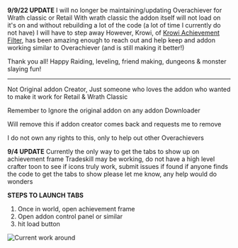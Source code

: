 **9/9/22 UPDATE**
I will no longer be maintaining/updating Overachiever for Wrath classic or Retail
With wrath classic the addon itself will not load on it's on and without rebuilding a lot of the code (a lot of time I currently do not have) I will have to step away
However,
Krowi, of [Krowi Achievement Filter](https://www.curseforge.com/wow/addons/krowi-achievement-filter), has been amazing enough to reach out and help keep and addon working similar to Overachiever (and is still making it better!)

Thank you all! Happy Raiding, leveling, friend making, dungeons & monster slaying fun!

_________________________________________________________________________________________________________________________________________
Not Original addon Creator, Just someone who loves the addon who wanted to make it work for Retail & Wrath Classic

Remember to Ignore the original addon on any addon Downloader

Will remove this if addon creator comes back and requests me to remove

I do not own any rights to this, only to help out other Overachievers

**9/4 UPDATE**
Currently the only way to get the tabs to show up on achievement frame
Tradeskill may be working, do not have a high level crafter toon to see if icons truly work, submit issues if found
if anyone finds the code to get the tabs to show please let me know, any help would do wonders

**STEPS TO LAUNCH TABS**
1. Once in world, open achievement frame
2. Open addon control panel or similar
3. hit load button

![Current work around](https://i.ibb.co/261HspS/Workaround.png) 
